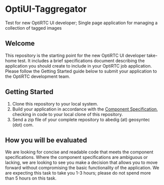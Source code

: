 OptiUI-Taggregator
==================

Test for new OptiRTC UI developer; Single page application for managing a collection of tagged images


Welcome
-------

This repository is the starting point for the new OptiRTC UI developer take-home test. It includes a brief specifications document describing the application you should create to include in your OptiRTC job application. Please follow the Getting Started guide below to submit your application to the OptiRTC development team.

Getting Started
---------------

1. Clone this repository to your local system.
2. Build your application in accordance with the [Component Specification](https://github.com/OptiRTC/OptiUI-Taggregator/blob/master/Component%20Specification.docx), checking in code to your local clone of this repository.
3. Send a zip file of your complete repository to abedig (at) geosyntec (dot) com.

How you will be evaluated
-------------------------

We are looking for concise and readable code that meets the component specifications. Where the component specifications are ambiguous or lacking, we are looking to see you make a decision that allows you to move forward without compromising the basic functionality of the application. We are expecting this task to take you 1-3 hours; please do not spend more than 5 hours on this task.
